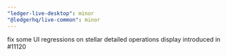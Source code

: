 ```yaml
---
"ledger-live-desktop": minor
"@ledgerhq/live-common": minor
---
```


fix some UI regressions on stellar detailed operations display introduced in #11120
